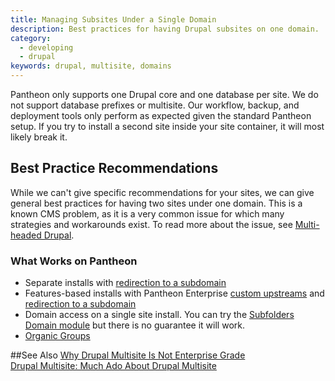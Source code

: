 ```yaml
---
title: Managing Subsites Under a Single Domain
description: Best practices for having Drupal subsites on one domain.
category:
  - developing
  - drupal
keywords: drupal, multisite, domains
---
```

Pantheon only supports one Drupal core and one database per site. We do not support database prefixes or multisite. Our workflow, backup, and deployment tools only perform as expected given the standard Pantheon setup. If you try to install a second site inside your site container, it will most likely break it.

## Best Practice Recommendations
While we can't give specific recommendations for your sites, we can give general best practices for having two sites under one domain. This is a known CMS problem, as it is a very common issue for which many strategies and workarounds exist. To read more about the issue, see [Multi-headed Drupal](http://www.palantir.net/blog/multi-headed-drupal).

### What Works on Pantheon

 - Separate installs with [redirection to a subdomain](https://pantheon.io/docs/articles/sites/code/redirect-incoming-requests/#redirect-to-subdirectories-or-specific-urls)
 - Features-based installs with Pantheon Enterprise [custom upstreams](https://pantheon.io/docs/articles/organizations/adding-a-custom-upstream/) and [redirection to a subdomain](https://pantheon.io/docs/articles/sites/code/redirect-incoming-requests/#redirect-to-subdirectories-or-specific-urls)
 - Domain access on a single site install. You can try the [Subfolders Domain module](https://www.drupal.org/project/subfolders_domain) but there is no guarantee it will work.
 - [Organic Groups](https://www.drupal.org/project/og)  

 ##See Also
 [Why Drupal Multisite Is Not Enterprise Grade](https://pantheon.io/blog/why-drupal-multisite-not-enterprise-grade)  
 [Drupal Multisite: Much Ado About Drupal Multisite](https://pantheon.io/blog/drupal-multisite-much-ado-about-drupal-multisite)  
 
 

